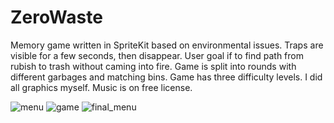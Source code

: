 # ZeroWaste

Memory game written in SpriteKit based on environmental issues. Traps are visible for a few seconds, then disappear. User goal if to find path from rubish to trash without caming into fire. Game is split into rounds with different garbages and matching bins. Game has three difficulty levels. I did all graphics myself. Music is on free license.

![menu](https://media.giphy.com/media/8L1K4y7e8pb9fW9V0q/giphy.gif)
![game](https://media.giphy.com/media/5h7nvLn2jn3buR3oa8/giphy.gif)
![final_menu](https://media.giphy.com/media/9Dgiu2pd7MmtzDANeG/giphy.gif)
